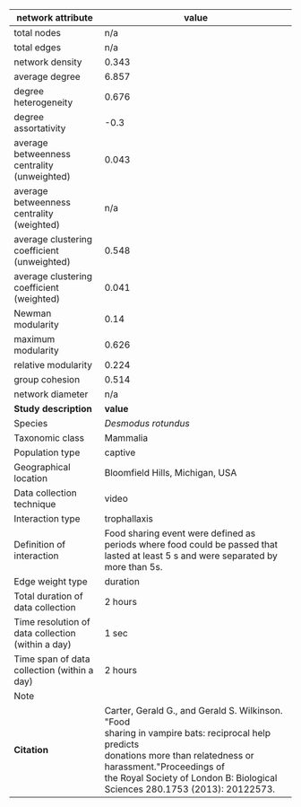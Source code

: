 network attribute|value
---|---
total nodes|n/a
total edges|n/a
network density|0.343
average degree|6.857
degree heterogeneity|0.676
degree assortativity|-0.3
average betweenness centrality (unweighted)|0.043
average betweenness centrality (weighted)|n/a
average clustering coefficient (unweighted)|0.548
average clustering coefficient (weighted)|0.041
Newman modularity|0.14
maximum modularity|0.626
relative modularity|0.224
group cohesion|0.514
network diameter|n/a
**Study description**|**value**
Species|*Desmodus rotundus*
Taxonomic class|Mammalia
Population type|captive
Geographical location|Bloomfield Hills, Michigan, USA
Data collection technique|video
Interaction type|trophallaxis
Definition of interaction|Food sharing event were defined as periods where food could be passed that lasted at least 5 s and were separated by more than 5s.
Edge weight type|duration
Total duration of data collection|2 hours
Time resolution of data collection (within a day)|1 sec
Time span of data collection (within a day)|2 hours
Note|
**Citation** | Carter, Gerald G., and Gerald S. Wilkinson. "Food <br> sharing in vampire bats: reciprocal help predicts <br> donations more than relatedness or harassment."Proceedings of <br> the Royal Society of London B: Biological <br> Sciences 280.1753 (2013): 20122573.